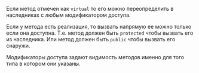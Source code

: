 Если метод отмечен как ```virtual``` то его можно переопределить в наследниках с любым модификатором доступа.

Если у метода есть реализация, то вызвать напрямую ее можно только если она доступна.
Т.е. метод должен быть ```protected``` чтобы вызвать его из наследника.
Или метод должен быть ```public``` чтобы вызвать его снаружи.

Модификаторы доступа задают видимость методов именно для того типа в котором они указаны.
